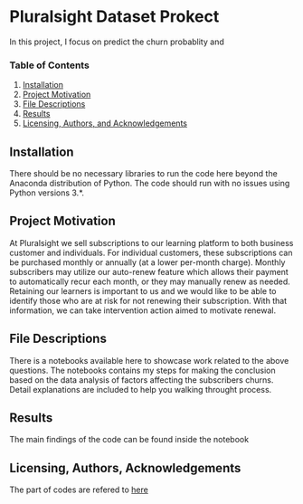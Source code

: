 # Pluralsight Dataset Prokect

In this project, I focus on predict the churn probablity and 

### Table of Contents

1. [Installation](#installation)
2. [Project Motivation](#motivation)
3. [File Descriptions](#files)
4. [Results](#results)
5. [Licensing, Authors, and Acknowledgements](#licensing)

## Installation <a name="installation"></a>
There should be no necessary libraries to run the code here beyond the Anaconda distribution of Python.  The code should run with no issues using Python versions 3.*.

## Project Motivation<a name="motivation"></a>
At Pluralsight we sell subscriptions to our learning platform to both business customer and
individuals. For individual customers, these subscriptions can be purchased monthly or
annually (at a lower per-month charge). Monthly subscribers may utilize our auto-renew feature
which allows their payment to automatically recur each month, or they may manually renew as
needed. Retaining our learners is important to us and we would like to be able to identify those
who are at risk for not renewing their subscription. With that information, we can take
intervention action aimed to motivate renewal.


## File Descriptions <a name="files"></a>
There is a notebooks available here to showcase work related to the above questions.
The notebooks contains my steps for making the conclusion based on the data analysis of factors affecting the subscribers churns. Detail explanations are included to help  you walking throught process.

## Results<a name="results"></a>
The main findings of the code can be found inside the notebook


## Licensing, Authors, Acknowledgements<a name="licensing"></a>
The part of codes are refered to [here](https://towardsdatascience.com/churn-prediction-3a4a36c2129a)
